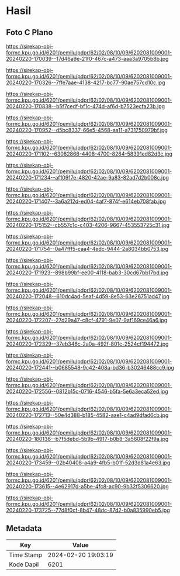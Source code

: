 # Hasil

## Foto C Plano

https://sirekap-obj-formc.kpu.go.id/6201/pemilu/pdpr/62/02/08/10/09/6202081009001-20240220-170039--17d46a9e-21f0-467c-a473-aaa3a9705b8b.jpg

https://sirekap-obj-formc.kpu.go.id/6201/pemilu/pdpr/62/02/08/10/09/6202081009001-20240220-170326--7ffe7aae-4138-4217-bc77-90ae757cd10c.jpg

https://sirekap-obj-formc.kpu.go.id/6201/pemilu/pdpr/62/02/08/10/09/6202081009001-20240220-170838--b5f7cedf-bf1c-474d-af6d-b7523ecfa23b.jpg

https://sirekap-obj-formc.kpu.go.id/6201/pemilu/pdpr/62/02/08/10/09/6202081009001-20240220-170952--d5bc8337-66e5-4568-aa11-a731750979bf.jpg

https://sirekap-obj-formc.kpu.go.id/6201/pemilu/pdpr/62/02/08/10/09/6202081009001-20240220-171102--63082868-4408-4700-8264-58391ed82d3c.jpg

https://sirekap-obj-formc.kpu.go.id/6201/pemilu/pdpr/62/02/08/10/09/6202081009001-20240220-171234--af10917e-4820-42ae-9a83-82ad7d2b008c.jpg

https://sirekap-obj-formc.kpu.go.id/6201/pemilu/pdpr/62/02/08/10/09/6202081009001-20240220-171407--3a6a212d-ed04-4af7-874f-e614eb708fab.jpg

https://sirekap-obj-formc.kpu.go.id/6201/pemilu/pdpr/62/02/08/10/09/6202081009001-20240220-175152--cb557c1c-c403-4206-9667-453553725c31.jpg

https://sirekap-obj-formc.kpu.go.id/6201/pemilu/pdpr/62/02/08/10/09/6202081009001-20240220-171754--0a47fff5-caa4-4edc-9444-2a8034bb0753.jpg

https://sirekap-obj-formc.kpu.go.id/6201/pemilu/pdpr/62/02/08/10/09/6202081009001-20240220-171923--898b99bf-ee00-4118-bab3-30cd67bb17bd.jpg

https://sirekap-obj-formc.kpu.go.id/6201/pemilu/pdpr/62/02/08/10/09/6202081009001-20240220-172048--610dc4ad-5eaf-4d59-8e53-63e26751ad47.jpg

https://sirekap-obj-formc.kpu.go.id/6201/pemilu/pdpr/62/02/08/10/09/6202081009001-20240220-172207--27d29a47-c8cf-4791-9e07-9af169ce46a6.jpg

https://sirekap-obj-formc.kpu.go.id/6201/pemilu/pdpr/62/02/08/10/09/6202081009001-20240220-172329--37eb346c-2a0a-492f-801c-2524cf194472.jpg

https://sirekap-obj-formc.kpu.go.id/6201/pemilu/pdpr/62/02/08/10/09/6202081009001-20240220-172441--b0685548-9c42-408a-bd36-b30246488cc9.jpg

https://sirekap-obj-formc.kpu.go.id/6201/pemilu/pdpr/62/02/08/10/09/6202081009001-20240220-172556--0812b15c-0716-4546-b5fa-5e6a3eca52ed.jpg

https://sirekap-obj-formc.kpu.go.id/6201/pemilu/pdpr/62/02/08/10/09/6202081009001-20240220-172713--50e4d388-b185-4582-aae1-c4ad9dfad6cb.jpg

https://sirekap-obj-formc.kpu.go.id/6201/pemilu/pdpr/62/02/08/10/09/6202081009001-20240220-180136--b7f5debd-5b9b-4917-b0b8-3a5608f22f9a.jpg

https://sirekap-obj-formc.kpu.go.id/6201/pemilu/pdpr/62/02/08/10/09/6202081009001-20240220-173459--02b40408-a4a9-4fb5-b01f-52d3d81a4e63.jpg

https://sirekap-obj-formc.kpu.go.id/6201/pemilu/pdpr/62/02/08/10/09/6202081009001-20240220-173615--4e62917d-a5be-4fc8-ac90-9b32f5306620.jpg

https://sirekap-obj-formc.kpu.go.id/6201/pemilu/pdpr/62/02/08/10/09/6202081009001-20240220-173725--77d8f0cf-8b47-48dc-87d2-b0a835990eb5.jpg


## Metadata

| Key        | Value               |
| ---------- | ------------------- |
| Time Stamp | 2024-02-20 19:03:19 |
| Kode Dapil | 6201                |



